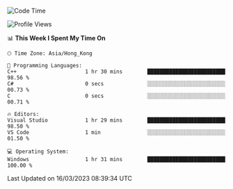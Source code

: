 <!--START_SECTION:waka-->
![Code Time](http://img.shields.io/badge/Code%20Time-38%20hrs%2053%20mins-blue)

![Profile Views](http://img.shields.io/badge/Profile%20Views-9-blue)

📊 **This Week I Spent My Time On** 

```text
🕑︎ Time Zone: Asia/Hong_Kong

💬 Programming Languages: 
C++                      1 hr 30 mins        █████████████████████████   98.56 % 
C#                       0 secs              ░░░░░░░░░░░░░░░░░░░░░░░░░   00.73 % 
C                        0 secs              ░░░░░░░░░░░░░░░░░░░░░░░░░   00.71 % 

🔥 Editors: 
Visual Studio            1 hr 29 mins        █████████████████████████   98.50 % 
VS Code                  1 min               ░░░░░░░░░░░░░░░░░░░░░░░░░   01.50 % 

💻 Operating System: 
Windows                  1 hr 31 mins        █████████████████████████   100.00 % 
```


 Last Updated on 16/03/2023 08:39:34 UTC
<!--END_SECTION:waka-->
